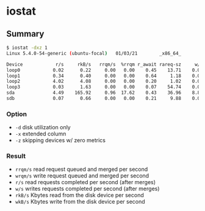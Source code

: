 # iostat

## Summary

```bash
$ iostat -dxz 1
Linux 5.4.0-54-generic (ubuntu-focal)   01/03/21        _x86_64_        (2 CPU)

Device            r/s     rkB/s   rrqm/s  %rrqm r_await rareq-sz     w/s     wkB/s   wrqm/s  %wrqm w_await wareq-sz     d/s     dkB/s   drqm/s  %drqm d_await dareq-sz  aqu-sz  %util
loop0            0.02      0.22     0.00   0.00    0.45    13.71    0.00      0.00     0.00   0.00    0.00     0.00    0.00      0.00     0.00   0.00    0.00     0.00    0.00   0.00
loop1            0.34      0.40     0.00   0.00    0.64     1.18    0.00      0.00     0.00   0.00    0.00     0.00    0.00      0.00     0.00   0.00    0.00     0.00    0.00   0.01
loop2            4.02      4.08     0.00   0.00    0.20     1.02    0.00      0.00     0.00   0.00    0.00     0.00    0.00      0.00     0.00   0.00    0.00     0.00    0.00   0.04
loop3            0.03      1.63     0.00   0.00    0.07    54.74    0.00      0.00     0.00   0.00    0.00     0.00    0.00      0.00     0.00   0.00    0.00     0.00    0.00   0.00
sda              4.49    165.92     0.96  17.62    0.43    36.96    8.82   1165.59     6.80  43.54    2.20   132.22    0.00      0.00     0.00   0.00    0.00     0.00    0.01   0.84
sdb              0.07      0.66     0.00   0.00    0.21     9.88    0.00      0.00     0.00   0.00    0.00     0.00    0.00      0.00     0.00   0.00    0.00     0.00    0.00   0.00
```

### Option
* `-d` disk utilization only
* `-x` extended column
* `-z` skipping devices w/ zero metrics

### Result
* `rrqm/s` read request queued and merged per second
* `wrqm/s` write request queued and merged per second
* `r/s` read requests completed per second (after merges)
* `w/s` writes requests completed per second (after merges)
* `rkB/s` Kbytes read from the disk device per second
* `wkB/s` Kbytes write from the disk device per second
